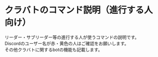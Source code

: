 # クラバトのコマンド説明（進行する人向け）

リーダー・サブリーダー等の進行する人が使うコマンドの説明です。  
Discordのユーザー名が赤・黄色の人はご確認をお願いします。  
その他クラバトに関するbotの機能も記載します。  
